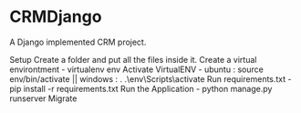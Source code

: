 # CRMDjango
A Django implemented CRM project.

Setup
Create a folder and put all the files inside it.
Create a virtual environtment - virtualenv env
Activate VirtualENV - ubuntu : source env/bin/activate || windows : . .\env\Scripts\activate
Run requirements.txt - pip install -r requirements.txt
Run the Application - python manage.py runserver
Migrate
